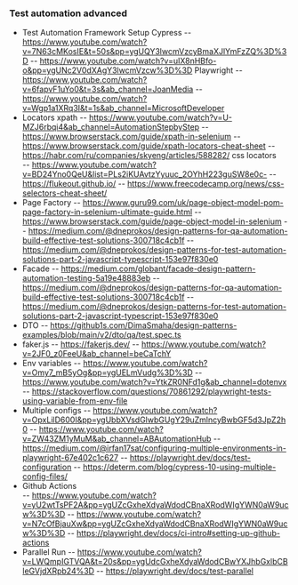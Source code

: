 ### Test automation advanced

- Test Automation Framework Setup
  Cypress
  -- https://www.youtube.com/watch?v=7N63cMKosIE&t=50s&pp=ygUQY3lwcmVzcyBmaXJlYmFzZQ%3D%3D
  -- https://www.youtube.com/watch?v=uIX8nHBfo-o&pp=ygUNc2V0dXAgY3lwcmVzcw%3D%3D
  Playwright
  -- https://www.youtube.com/watch?v=6fapvF1uYo0&t=3s&ab_channel=JoanMedia
  -- https://www.youtube.com/watch?v=Wgp1a1XRq3I&t=1s&ab_channel=MicrosoftDeveloper
- Locators
  xpath
  -- https://www.youtube.com/watch?v=U-MZJ6rbqi4&ab_channel=AutomationStepbyStep
  -- https://www.browserstack.com/guide/xpath-in-selenium
  -- https://www.browserstack.com/guide/xpath-locators-cheat-sheet
  -- https://habr.com/ru/companies/skyeng/articles/588282/
  css locators  
   -- https://www.youtube.com/watch?v=BD24Yno0QeU&list=PLs2iKUAvtzYyuuc_2OYhH223guSW8e0c-
  -- https://flukeout.github.io/
  -- https://www.freecodecamp.org/news/css-selectors-cheat-sheet/
- Page Factory
  -- https://www.guru99.com/uk/page-object-model-pom-page-factory-in-selenium-ultimate-guide.html
  -- https://www.browserstack.com/guide/page-object-model-in-selenium
  -- https://medium.com/@dneprokos/design-patterns-for-qa-automation-build-effective-test-solutions-300718c4cb1f
  -- https://medium.com/@dneprokos/design-patterns-for-test-automation-solutions-part-2-javascript-typescript-153e97f830e0
- Facade
  -- https://medium.com/globant/facade-design-pattern-automation-testing-5a19e48883eb
  -- https://medium.com/@dneprokos/design-patterns-for-qa-automation-build-effective-test-solutions-300718c4cb1f
  -- https://medium.com/@dneprokos/design-patterns-for-test-automation-solutions-part-2-javascript-typescript-153e97f830e0
- DTO
  -- https://github1s.com/DimaSmaha/design-patterns-examples/blob/main/v2/dto/qa/test.spec.ts
- faker.js
  -- https://fakerjs.dev/
  -- https://www.youtube.com/watch?v=2JF0_z0FeeU&ab_channel=beCaTchY
- Env variables
  -- https://www.youtube.com/watch?v=Omy7_mB5yOg&pp=ygUELmVudg%3D%3D
  -- https://www.youtube.com/watch?v=YtkZR0NFd1g&ab_channel=dotenvx
  -- https://stackoverflow.com/questions/70861292/playwright-tests-using-variable-from-env-file
- Multiple configs
  -- https://www.youtube.com/watch?v=OpxLilD600I&pp=ygUbbXVsdGlwbGUgY29uZmlncyBwbGF5d3JpZ2h0
  -- https://www.youtube.com/watch?v=ZW43ZM1yMuM&ab_channel=ABAutomationHub
  -- https://medium.com/@irfan17sat/configuring-multiple-environments-in-playwright-67e402c1c627
  -- https://playwright.dev/docs/test-configuration
  -- https://determ.com/blog/cypress-10-using-multiple-config-files/
- Github Actions  
   -- https://www.youtube.com/watch?v=yU2wtTsPF2A&pp=ygUZcGxheXdyaWdodCBnaXRodWIgYWN0aW9ucw%3D%3D
  -- https://www.youtube.com/watch?v=N7cOfBjauXw&pp=ygUZcGxheXdyaWdodCBnaXRodWIgYWN0aW9ucw%3D%3D
  -- https://playwright.dev/docs/ci-intro#setting-up-github-actions
- Parallel Run
  -- https://www.youtube.com/watch?v=LWQmpIGTVQA&t=20s&pp=ygUdcGxheXdyaWdodCBwYXJhbGxlbCBleGVjdXRpb24%3D
  -- https://playwright.dev/docs/test-parallel
